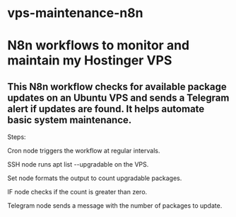 # vps-maintenance-n8n
# **N8n workflows to monitor and maintain my Hostinger VPS**

## **This N8n workflow checks for available package updates on an Ubuntu VPS and sends a Telegram alert if updates are found. It helps automate basic system maintenance.**

Steps:

Cron node triggers the workflow at regular intervals.

SSH node runs apt list --upgradable on the VPS.

Set node formats the output to count upgradable packages.

IF node checks if the count is greater than zero.

Telegram node sends a message with the number of packages to update.
